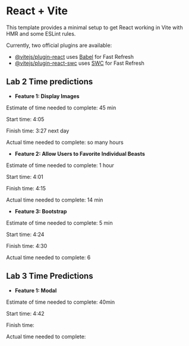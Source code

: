 # React + Vite

This template provides a minimal setup to get React working in Vite with HMR and some ESLint rules.

Currently, two official plugins are available:

- [@vitejs/plugin-react](https://github.com/vitejs/vite-plugin-react/blob/main/packages/plugin-react/README.md) uses [Babel](https://babeljs.io/) for Fast Refresh
- [@vitejs/plugin-react-swc](https://github.com/vitejs/vite-plugin-react-swc) uses [SWC](https://swc.rs/) for Fast Refresh

## Lab 2 Time predictions

- **Feature 1: Display Images**

Estimate of time needed to complete: 45 min

Start time: 4:05

Finish time: 3:27 next day

Actual time needed to complete: so many hours

- **Feature 2: Allow Users to Favorite Individual Beasts**

Estimate of time needed to complete: 1 hour

Start time: 4:01

Finish time: 4:15

Actual time needed to complete: 14 min

- **Feature 3: Bootstrap**

Estimate of time needed to complete: 5 min

Start time: 4:24

Finish time: 4:30

Actual time needed to complete: 6

## Lab 3 Time Predictions

- **Feature 1: Modal**

Estimate of time needed to complete: 40min

Start time: 4:42

Finish time:

Actual time needed to complete:
